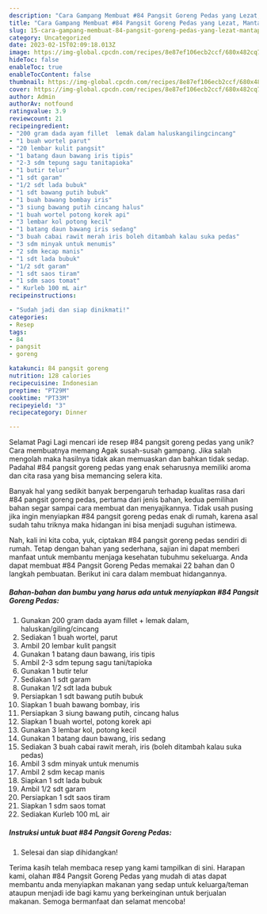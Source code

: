 ```yaml
---
description: "Cara Gampang Membuat #84 Pangsit Goreng Pedas yang Lezat, Mantap"
title: "Cara Gampang Membuat #84 Pangsit Goreng Pedas yang Lezat, Mantap"
slug: 15-cara-gampang-membuat-84-pangsit-goreng-pedas-yang-lezat-mantap
category: Uncategorized
date: 2023-02-15T02:09:18.013Z
image: https://img-global.cpcdn.com/recipes/8e87ef106ecb2ccf/680x482cq70/84-pangsit-goreng-pedas-foto-resep-utama.jpg
hideToc: false
enableToc: true
enableTocContent: false
thumbnail: https://img-global.cpcdn.com/recipes/8e87ef106ecb2ccf/680x482cq70/84-pangsit-goreng-pedas-foto-resep-utama.jpg
cover: https://img-global.cpcdn.com/recipes/8e87ef106ecb2ccf/680x482cq70/84-pangsit-goreng-pedas-foto-resep-utama.jpg
author: Admin
authorAv: notfound
ratingvalue: 3.9
reviewcount: 21
recipeingredient:
- "200 gram dada ayam fillet  lemak dalam haluskangilingcincang"
- "1 buah wortel parut"
- "20 lembar kulit pangsit"
- "1 batang daun bawang iris tipis"
- "2-3 sdm tepung sagu tanitapioka"
- "1 butir telur"
- "1 sdt garam"
- "1/2 sdt lada bubuk"
- "1 sdt bawang putih bubuk"
- "1 buah bawang bombay iris"
- "3 siung bawang putih cincang halus"
- "1 buah wortel potong korek api"
- "3 lembar kol potong kecil"
- "1 batang daun bawang iris sedang"
- "3 buah cabai rawit merah iris boleh ditambah kalau suka pedas"
- "3 sdm minyak untuk menumis"
- "2 sdm kecap manis"
- "1 sdt lada bubuk"
- "1/2 sdt garam"
- "1 sdt saos tiram"
- "1 sdm saos tomat"
- " Kurleb 100 mL air"
recipeinstructions:

- "Sudah jadi dan siap dinikmati!"
categories:
- Resep
tags:
- 84
- pangsit
- goreng

katakunci: 84 pangsit goreng 
nutrition: 128 calories
recipecuisine: Indonesian
preptime: "PT29M"
cooktime: "PT33M"
recipeyield: "3"
recipecategory: Dinner

---
```



Selamat Pagi Lagi mencari ide resep #84 pangsit goreng pedas yang unik? Cara membuatnya memang Agak susah-susah gampang. Jika salah mengolah maka hasilnya tidak akan memuaskan dan bahkan tidak sedap. Padahal #84 pangsit goreng pedas yang enak seharusnya memiliki aroma dan cita rasa yang bisa memancing selera kita.




Banyak hal yang sedikit banyak berpengaruh terhadap kualitas rasa dari #84 pangsit goreng pedas, pertama dari jenis bahan, kedua pemilihan bahan segar sampai cara membuat dan menyajikannya. Tidak usah pusing jika ingin menyiapkan #84 pangsit goreng pedas enak di rumah, karena asal sudah tahu triknya maka hidangan ini bisa menjadi suguhan istimewa.


Nah, kali ini kita coba, yuk, ciptakan #84 pangsit goreng pedas sendiri di rumah. Tetap dengan bahan yang sederhana, sajian ini dapat memberi manfaat untuk membantu menjaga kesehatan tubuhmu sekeluarga. Anda dapat membuat #84 Pangsit Goreng Pedas memakai 22 bahan dan 0 langkah pembuatan. Berikut ini cara dalam membuat hidangannya.

<!--inarticleads1-->

##### Bahan-bahan dan bumbu yang harus ada untuk menyiapkan #84 Pangsit Goreng Pedas:

1. Gunakan 200 gram dada ayam fillet + lemak dalam, haluskan/giling/cincang
1. Sediakan 1 buah wortel, parut
1. Ambil 20 lembar kulit pangsit
1. Gunakan 1 batang daun bawang, iris tipis
1. Ambil 2-3 sdm tepung sagu tani/tapioka
1. Gunakan 1 butir telur
1. Sediakan 1 sdt garam
1. Gunakan 1/2 sdt lada bubuk
1. Persiapkan 1 sdt bawang putih bubuk
1. Siapkan 1 buah bawang bombay, iris
1. Persiapkan 3 siung bawang putih, cincang halus
1. Siapkan 1 buah wortel, potong korek api
1. Gunakan 3 lembar kol, potong kecil
1. Gunakan 1 batang daun bawang, iris sedang
1. Sediakan 3 buah cabai rawit merah, iris (boleh ditambah kalau suka pedas)
1. Ambil 3 sdm minyak untuk menumis
1. Ambil 2 sdm kecap manis
1. Siapkan 1 sdt lada bubuk
1. Ambil 1/2 sdt garam
1. Persiapkan 1 sdt saos tiram
1. Siapkan 1 sdm saos tomat
1. Sediakan  Kurleb 100 mL air




<!--inarticleads2-->

##### Instruksi untuk buat #84 Pangsit Goreng Pedas:


1. Selesai dan siap dihidangkan!



Terima kasih telah membaca resep yang kami tampilkan di sini. Harapan kami, olahan #84 Pangsit Goreng Pedas yang mudah di atas dapat membantu anda menyiapkan makanan yang sedap untuk keluarga/teman ataupun menjadi ide bagi kamu yang berkeinginan untuk berjualan makanan. Semoga bermanfaat dan selamat mencoba!
